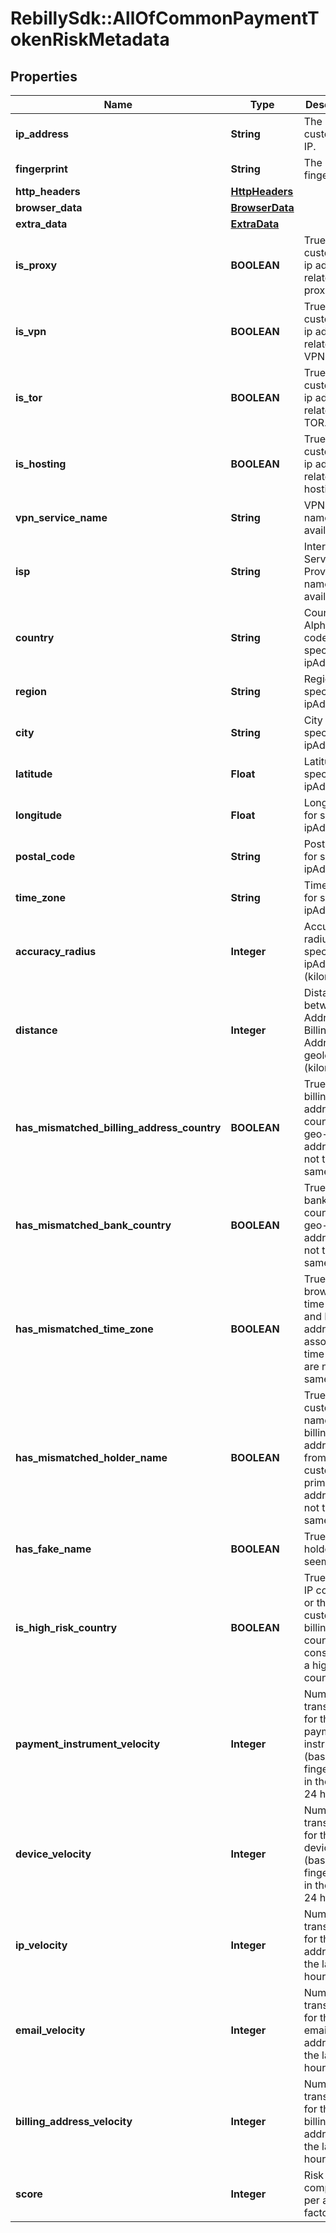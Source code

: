# RebillySdk::AllOfCommonPaymentTokenRiskMetadata

## Properties
Name | Type | Description | Notes
------------ | ------------- | ------------- | -------------
**ip_address** | **String** | The customer&#x27;s IP. | [optional] 
**fingerprint** | **String** | The fingerprint. | [optional] 
**http_headers** | [**HttpHeaders**](HttpHeaders.md) |  | [optional] 
**browser_data** | [**BrowserData**](BrowserData.md) |  | [optional] 
**extra_data** | [**ExtraData**](ExtraData.md) |  | [optional] 
**is_proxy** | **BOOLEAN** | True if customer&#x27;s ip address is related to proxy. | [optional] 
**is_vpn** | **BOOLEAN** | True if customer&#x27;s ip address is related to VPN. | [optional] 
**is_tor** | **BOOLEAN** | True if customer&#x27;s ip address is related to TOR. | [optional] 
**is_hosting** | **BOOLEAN** | True if customer&#x27;s ip address is related to hosting. | [optional] 
**vpn_service_name** | **String** | VPN service name, if available. | [optional] 
**isp** | **String** | Internet Service Provider name, if available. | [optional] 
**country** | **String** | Country ISO Alpha-2 code for specified ipAddress. | [optional] 
**region** | **String** | Region for specified ipAddress. | [optional] 
**city** | **String** | City for specified ipAddress. | [optional] 
**latitude** | **Float** | Latitude for specified ipAddress. | [optional] 
**longitude** | **Float** | Longitude for specified ipAddress. | [optional] 
**postal_code** | **String** | Postal code for specified ipAddress. | [optional] 
**time_zone** | **String** | Time zone for specified ipAddress. | [optional] 
**accuracy_radius** | **Integer** | Accuracy radius for specified ipAddress (kilometers). | [optional] 
**distance** | **Integer** | Distance between IP Address and Billing Address geolocation (kilometers). | [optional] 
**has_mismatched_billing_address_country** | **BOOLEAN** | True if the billing address country and geo-IP address are not the same. | [optional] 
**has_mismatched_bank_country** | **BOOLEAN** | True if the bank country and geo-IP address are not the same. | [optional] 
**has_mismatched_time_zone** | **BOOLEAN** | True if the browser time zone and IP address associated time zone are not the same. | [optional] 
**has_mismatched_holder_name** | **BOOLEAN** | True if the customer&#x27;s name from billing address and from customer&#x27;s primary address are not the same. | [optional] 
**has_fake_name** | **BOOLEAN** | True if the holder name seems fake. | [optional] 
**is_high_risk_country** | **BOOLEAN** | True if geo-IP country or the customer&#x27;s billing country is considered a high risk country. | [optional] 
**payment_instrument_velocity** | **Integer** | Number of transactions for this payment instrument (based on fingerprint) in the last 24 hours. | [optional] 
**device_velocity** | **Integer** | Number of transactions for this device (based on fingerprint) in the last 24 hours. | [optional] 
**ip_velocity** | **Integer** | Number of transactions for this ip address in the last 24 hours. | [optional] 
**email_velocity** | **Integer** | Number of transactions for this email address in the last 24 hours. | [optional] 
**billing_address_velocity** | **Integer** | Number of transactions for this billing address in the last 24 hours. | [optional] 
**score** | **Integer** | Risk score computed per all the factors. | [optional] 

